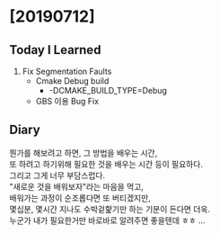# [20190712] 

## Today I Learned
1. Fix Segmentation Faults
    * Cmake Debug build
        * -DCMAKE_BUILD_TYPE=Debug 
    * GBS 이용 Bug Fix


## Diary
뭔가를 해보려고 하면, 그 방법을 배우는 시간, <br>
또 하려고 하기위해 필요한 것을 배우는 시간 등이 필요하다. <br>
그리고 그게 너무 부담스럽다. <br>
"새로운 것을 배워보자"라는 마음을 먹고, <br>
배워가는 과정이 순조롭다면 또 버티겠지만, <br>
몇십분, 몇시간 지나도 수박겉핥기만 하는 기분이 든다면 더욱. <br>
누군가 내가 필요한거만 바로바로 알려주면 좋을텐데 ㅎㅎ ... <br>
